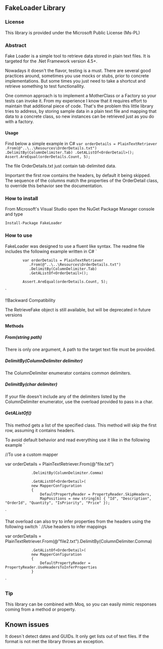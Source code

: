 ## FakeLoader Library
### License
This library is provided under the Microsoft Public License (Ms-PL)
### Abstract
Fake Loader is a simple tool to retrieve data stored in plain text files. It is targeted for the .Net Framework version 4.5+.

Nowadays it doesn't the flavor, testing is a must. There are several good practices around, sometimes you use mocks or stubs, prior to concrete implementations. But some times you just need to take a shortcut and retrieve something to test functionallity.

One common approach is to implement a MotherClass or a Factory so your tests
can invoke it. From my experience I know that it requires effort to maintain that additional piece of code. That's the problem this little library tries to address,
by storing sample data in a plain text file and mapping that data to a concrete class, so new instances can be retrieved just as you do with a factory.
#### Usage
Find below a simple example in C#
`
            var orderDetails = PlainTextRetriever
                                            .From(@"..\..\Resources\OrderDetails.txt")
                                              .DelimitBy(ColumnDelimiter.Tab)
                                               .GetAListOf<OrderDetail>();
            Assert.AreEqual(orderDetails.Count, 5);
`

The file OrderDetails.txt just contain tab delimited data.

Important the first row contains the headers, by default it being skipped. The sequence of the columns match the properties of the OrderDetail class, to override this behavior see the documentation.

### How to install
From Microsoft's Visual Studio open the NuGet Package Manager console and type

`
Install-Package FakeLoader
`

### How to use
FakeLoader was designed to use a fluent like syntax. The readme file includes the following example written in C#
`

            var orderDetails = PlainTextRetriever            
               .From(@"..\..\Resources\OrderDetails.txt")
               .DelimitBy(ColumnDelimiter.Tab)
               .GetAListOf<OrderDetail>();
                                               
            Assert.AreEqual(orderDetails.Count, 5);
`

!!Backward Compatibility

The RetrieveFake object is still available, but will be deprecated in future versions
#### Methods
##### From(string path)
There is only one argument, A path to the target text file must be provided.
##### DelimitBy(ColumnDelimiter delimiter)
The ColumnDelimiter enumerator contains common delimiters.
##### DelimitBy(char delimiter)
If your file doesn't include any of the delimiters listed by the ColumnDelimiter enumerator, use the
overload provided to pass in a char.
##### GetAListOf<T>()
This method gets a list of the specified class. This method will skip the first row, assuming it contains headers.

To avoid default behavior and read everything use it like in the following example
`

//To use a custom mapper

var orderDetails = PlainTextRetriever.From(@"file.txt")

                .DelimitBy(ColumnDelimiter.Comma)

                .GetAListOf<OrderDetail>(
                new MapperConfiguration
                {
                    DefaultPropertyReader = PropertyReader.SkipHeaders,
                    MapPositions = new string[6] { "Id", "Description", "OrderId", "Quantity", "IsPriority", "Price" });
`

That overload can also try to infer properties from the headers using the following switch
`
//Use headers to infer mappings

var orderDetails = PlainTextRetriever.From(@"file2.txt").DelimitBy(ColumnDelimiter.Comma)

                .GetAListOf<OrderDetail>(
                new MapperConfiguration
                {
                    DefaultPropertyReader = PropertyReader.UseHeadersToInferProperties
                }
`

### Tip
This library can be combined with Moq, so you can easily mimic responses coming from a method or property.

## Known issues
It doesn´t detect dates and GUIDs. It only get lists out of text files. If the format is not met the library throws an exception.

